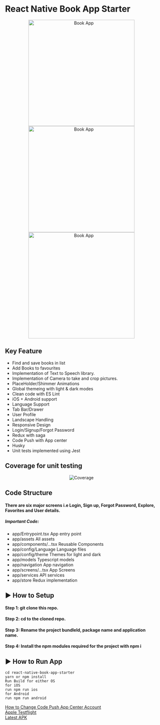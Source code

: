 # React Native Book App Starter
<p align="center">
  <img src="https://user-images.githubusercontent.com/78399841/135077493-12001837-17a3-4d59-a884-54368ebd6e51.gif" width="350" title="Book App">
    <img src="https://user-images.githubusercontent.com/78399841/135077517-42365bf6-53f9-4563-ad2a-0299423aaaf9.gif" width="350" title="Book App">
  <img src="https://user-images.githubusercontent.com/78399841/135077522-6ceddced-0b17-48b2-8e42-97448d8b2d1c.gif" width="350" title="Book App">

</p>


## Key Feature

 * Find and save books in list
 * Add Books to favourites
 * Implementation of Text to Speech library.
 * Implementation of Camera to take and crop pictures. 
 * PlaceHolder/Shimmer Animations 
 * Global themeing with light & dark modes
 * Clean code with ES Lint
 * iOS + Android support
 * Language Support
 * Tab Bar/Drawer
 * User Profile
 * Landscape Handling
 * Responsive Design 
 * Login/Signup/Forgot Password
 * Redux with saga 
 * Code Push with App center
 * Husky
 * Unit tests implemented using Jest
 
## Coverage for unit testing
<p align="center">
  <img src="https://user-images.githubusercontent.com/88474289/141447177-9b245e63-3e9c-4f7b-a87d-349ba30529e3.png"  title="Coverage">
</p>

## Code Structure

#### There are six major screens i.e Login, Sign up, Forgot Password, Explore, Favorites and User details.
##### Important Code:
* app/Entrypoint.tsx App entry point 
* app/assets All assets
* app/components/...tsx Reusable Components
* app/config/Language Language files
* app/config/theme Themes for light and dark
* app/models Typescript models
* app/navigation App navigation
* app/screens/...tsx App Screens
* app/services API services
* app/store Redux implementation


## ▶ How to Setup

#### Step 1: git clone this repo.

#### Step 2: cd to the cloned repo.

#### Step 3: Rename the project bundleId, package name and application name.

#### Step 4: Install the npm modules required for the project with npm i

## ▶ How to Run App

```
cd react-native-book-app-starter
yarn or npm install
Run Build for either OS
for iOS
run npm run ios
for Android
run npm run android

```

[How to Change Code Push App Center Account](https://dev.to/karanpratapsingh/update-your-react-native-apps-seamlessly-using-microsoft-s-codepush-f61)
</br>
[Apple Testflight](https://testflight.apple.com/join/oUTTuqP0)
</br>
[Latest APK](https://drive.google.com/drive/folders/1g2BuSAWtCb93uN-H9w04LHv7I44kKT9H?usp=sharing)
